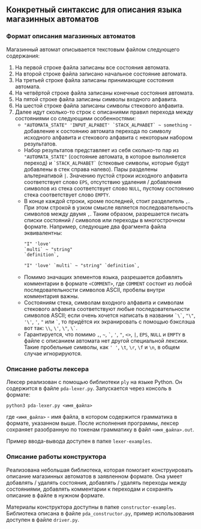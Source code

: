 ## Конкретный синтаксис для описания языка магазинных автоматов

### Формат описания магазинных автоматов

Магазинный автомат описывается текстовым файлом следующего содержания:

1) На первой строке файла записаны все состояния автомата.
2) На второй строке файла записано начальное состояние автомата.
3) На третьей строке файла записаны принимающие состояния автомата.
4) На четвёртой строке файла записаны конечные состояния автомата.
5) На пятой строке файла записаны символы входного алфавита.
6) На шестой строке файла записаны символы стекового алфавита.
7) Далее идут сколько-то строк с описаниями правил перехода между состояниями
со следующими особенностями:
    * ``"AUTOMATA_STATE" 'INPUT_ALPABET' `STACK_ALPHABET` ~ something`` - 
      добавление к состоянию автомата перехода по символу исходного алфавита и 
      стекового алфавита с некоторым набором результатов.
    * Набор результатов представляет из себя сколько-то пар из `"AUTOMATA_STATE"`
      (состояние автомата, в которое выполняется переход) и `` `STACK_ALPHABET` ``
      (стековые символы, которые будут добавлены в стек справа налево).
      Пары разделены альтернативой `|`. Значению пустой строки исходного алфавита
      соответствует слово `EPS`, отсутствию удаления / добавления символов из стека 
      соответствует слово `NULL`, пустому состоянию стека соответствует слово `EMPTY`.
    * В конце каждой строки, кроме последней, стоит разделитель `,`. При этом строкой
      в узком смысле является последовательность символов между двумя `,`. Таким 
      образом, разрешается писать списки состояний / символов или переходы в 
      многострочном формате. Например, следующие два фрагмента файла эквивалентны:
      ```txt
      "I" 'love' 
      `multi` ~ "string" 
      `definition`,
      ```
      ```txt
      "I" 'love' `multi` ~ "string" `definition`,
      ```
    * Помимо значащих элементов языка, разрешается добавлять комментарии в формате 
      `<COMMENT>`, где `COMMENT` состоит из любой последовательности символов ASCII,
      пробелы внутри комментария важны.
    * Состояниям стека, символам входного алфавита и символам стекового алфавита
      соответствуют любые последовательности символов ASCII;
      если очень хочется написать в названии `` `\` ``, `"\"`, `'\'`, `'`, `"` или 
      `` ` ``, то придётся их
      экранировать с помощью бэкслэша вот так: `\\`, `\'`, `\"`, `` \` ``.
    * Гарантируется, что помимо `,`, `~`, `` ` ``, `'`, `"`, `<>`, `|`, `EPS`, `NULL` 
      и `EMPTY` в файле с описанием автомата нет другой специальной лексики. Такие 
      пробельные символы, как `' '`, `\t`, `\r`, `\f` и `\n`, в общем случае 
      игнорируются.
    

### Описание работы лексера

Лексер реализован с помощью библиотеки `ply` на языке Python. Он содержится в файле
`pda-lexer.py`. Запускается через консоль в формате:

`python3 pda-lexer.py <имя_файла>`

где `<имя_файла>` - имя файла, в котором содержится грамматика в формате, указанном
выше. После исполнения программы, лексер сохраняет разобранную по токенам грамматику в
файл `<имя_файла>.out`.

Пример ввода-вывода доступен в папке `lexer-examples`.

### Описание работы конструктора 

Реализована небольшая библиотека, которая помогает конструировать описание
магазинных автоматов в заявленном формате. Она умеет добавлять / удалять состояния,
добавлять / удалять переходы между состояниями, добавлять комментарии к переходам
и сохранять описание в файле в нужном формате. 

Материалы конструктора доступны в папке `constructor-examples`. Библиотека описана
в файле `pda_constructor.py`, пример использования доступен в файле `driver.py`.